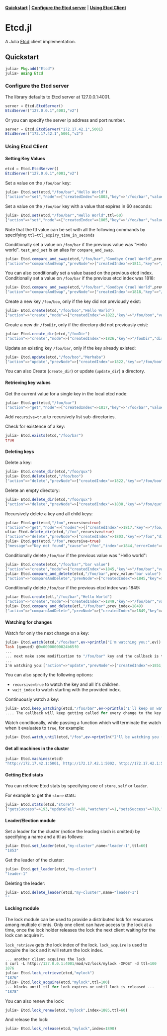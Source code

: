 **[Quickstart](#quickstart)** |
**[Configure the Etcd server](#configure-the-etcd-server)** |
**[Using Etcd Client](#using-etcd-client)**

# Etcd.jl

A Julia [Etcd](https://github.com/coreos/etcd) client implementation.

## Quickstart

```julia
julia> Pkg.add("Etcd")
julia> using Etcd
```

### Configure the Etcd server

The library defaults to Etcd server at 127.0.0.1:4001.


```julia
server = Etcd.EtcdServer()
EtcdServer("127.0.0.1",4001,"v2")
```

Or you can specify the server ip address and port number.

```julia
server = Etcd.EtcdServer("172.17.42.1",5001)
EtcdServer("172.17.42.1",5001,"v2")
```

### Using Etcd Client

#### Setting Key Values


```julia
etcd = Etcd.EtcdServer()
EtcdServer("127.0.0.1",4001,"v2")
```

Set a value on the `/foo/bar` key:

```julia
julia> Etcd.set(etcd,"/foo/bar","Hello World")
["action"=>"set","node"=>["createdIndex"=>1803,"key"=>"/foo/bar","value"=>"Hello World","modifiedIndex"=>1803]]
```

Set a value on the `/foo/bar` key with a value that expires in 60 seconds:

```julia
julia> Etcd.set(etcd,"/foo/bar","Hello World",ttl=60)
["action"=>"set","node"=>["createdIndex"=>1805,"key"=>"/foo/bar","value"=>"Hello World","expiration"=>"2014-03-25T01:19:39.182867998Z","ttl"=>60,"modifiedIndex"=>1805]]
```

Note that the ttl value can be set with all the following commands by specifying `ttl=ttl_expiry_time_in_seconds`

Conditionally set a value on `/foo/bar` if the previous value was "Hello world". `test_and_set` is an alias for `compare_and_swap`. 

```julia
julia> Etcd.compare_and_swap(etcd,"/foo/bar","Goodbye Cruel World",prev_value="Hello World")
["action"=>"compareAndSwap","prevNode"=>["createdIndex"=>1811,"key"=>"/foo/bar","value"=>"Hello World","modifiedIndex"=>1811],"node"=>["createdIndex"=>1811,"key"=>"/foo/bar","value"=>"Goodbye Cruel World","modifiedIndex"=>1812]]
```

You can also conditionally set a value based on the previous etcd index.
Conditionally set a value on `/foo/bar` if the previous etcd index was 1818:

```julia
julia> Etcd.compare_and_swap(etcd,"/foo/bar","Goodbye Cruel World",prev_index=1818)
["action"=>"compareAndSwap","prevNode"=>["createdIndex"=>1818,"key"=>"/foo/bar","value"=>"Hello World","modifiedIndex"=>1818],"node"=>["createdIndex"=>1818,"key"=>"/foo/bar","value"=>"Goodbye Cruel World","modifiedIndex"=>1820]]
```

Create a new key `/foo/boo`, only if the key did not previously exist:

```julia
julia> Etcd.create(etcd,"/foo/boo","Hello World")
["action"=>"create","node"=>["createdIndex"=>1822,"key"=>"/foo/boo","value"=>"Hello World","modifiedIndex"=>1822]]
```

Create a new dir `/fooDir`, only if the directory did not previously exist:

```julia
julia> Etcd.create_dir(etcd,"/fooDir")
["action"=>"create","node"=>["createdIndex"=>1826,"key"=>"/fooDir","dir"=>true,"modifiedIndex"=>1826]]
```

Update an existing key `/foo/bar`, only if the key already existed:

```julia
julia> Etcd.update(etcd,"/foo/boo","Merhaba")
["action"=>"update","prevNode"=>["createdIndex"=>1822,"key"=>"/foo/boo","value"=>"Hello World","modifiedIndex"=>1822],"node"=>["createdIndex"=>1822,"key"=>"/foo/boo","value"=>"Merhaba","modifiedIndex"=>1828]]
```

You can also Create (`create_dir`) or update (`update_dir`) a directory.

#### Retrieving key values

Get the current value for a single key in the local etcd node:

```julia
julia> Etcd.get(etcd,"/foo/bar")
["action"=>"get","node"=>["createdIndex"=>1817,"key"=>"/foo/bar","value"=>"Hello World","modifiedIndex"=>1817]]
```

Add `recursive=true` to recursively list sub-directories.

Check for existence of a key:

```julia
julia> Etcd.exists(etcd,"/foo/bar")
true
```

#### Deleting keys

Delete a key:

```julia
julia> Etcd.create_dir(etcd,"/foo/qux")
julia> Etcd.delete(etcd,"/foo/boo")
["action"=>"delete","prevNode"=>["createdIndex"=>1822,"key"=>"/foo/boo","value"=>"Merhaba","modifiedIndex"=>1828],"node"=>["createdIndex"=>1822,"key"=>"/foo/boo","modifiedIndex"=>1837]]
```

Delete an empty directory:

```julia
julia> Etcd.delete_dir(etcd,"/foo/qux")
["action"=>"delete","prevNode"=>["createdIndex"=>1838,"key"=>"/foo/qux","dir"=>true,"modifiedIndex"=>1838],"node"=>["createdIndex"=>1838,"key"=>"/foo/qux","dir"=>true,"modifiedIndex"=>1839]] 
```

Recursively delete a key and all child keys:

```julia
julia> Etcd.get(etcd,"/foo",recursive=true)
["action"=>"get","node"=>["nodes"=>{["createdIndex"=>1817,"key"=>"/foo/bar","value"=>"Hello World","modifiedIndex"=>1817],["createdIndex"=>1818,"key"=>"/foo/baz","value"=>"Goodbye Cruel World","modifiedIndex"=>1820]},"createdIndex"=>1803,"key"=>"/foo","dir"=>true,"modifiedIndex"=>1803]]
ulia> Etcd.delete_dir(etcd,"/foo",recursive=true)
["action"=>"delete","prevNode"=>["createdIndex"=>1803,"key"=>"/foo","dir"=>true,"modifiedIndex"=>1803],"node"=>["createdIndex"=>1803,"key"=>"/foo","dir"=>true,"modifiedIndex"=>1844]]
julia> Etcd.get(etcd,"/foo",recursive=true)
["message"=>"Key not found","cause"=>"/foo","index"=>1844,"errorCode"=>100]
```

Conditionally delete `/foo/bar` if the previous value was "Hello world":

```julia
julia> Etcd.create(etcd,"/foo/bar","bar value")
["action"=>"create","node"=>["createdIndex"=>1845,"key"=>"/foo/bar","value"=>"bar value","modifiedIndex"=>1845]]
julia> Etcd.compare_and_delete(etcd,"/foo/bar",prev_value="bar value")
["action"=>"compareAndDelete","prevNode"=>["createdIndex"=>1845,"key"=>"/foo/bar","value"=>"bar value","modifiedIndex"=>1845],"node"=>["createdIndex"=>1845,"key"=>"/foo/bar","modifiedIndex"=>1846]]
```

Conditionally delete `/foo/bar` if the previous etcd index was 1849:

```julia
julia> Etcd.create(etl,"/foo/bar","Hello World")
["action"=>"create","node"=>["createdIndex"=>1849,"key"=>"/foo/bar","value"=>"Hello World","modifiedIndex"=>1849]]
julia> Etcd.compare_and_delete(etl,"/foo/bar",prev_index=1849)
["action"=>"compareAndDelete","prevNode"=>["createdIndex"=>1849,"key"=>"/foo/bar","value"=>"Hello World","modifiedIndex"=>1849],"node"=>["createdIndex"=>1849,"key"=>"/foo/bar","modifiedIndex"=>1850]]
```

#### Watching for changes

Watch for only the next change on a key:

```julia
julia> Etcd.watch(etcd,"/foo/bar",ev->println("I'm watching you:",ev))
Task (queued) @0x00000000024b65f0
...
... next make some modification to "/foo/bar" key and the callback is then called:
...
I'm watching you:["action"=>"update","prevNode"=>["createdIndex"=>1851,"key"=>"/foo/bar","value"=>"Hello World","modifiedIndex"=>1851],"node"=>["createdIndex"=>1851,"key"=>"/foo/bar","value"=>"Who's watching the watchers","modifiedIndex"=>1852]]
```

You can also specify the following options:

- `recursive=true` to watch the key and all it's children.
- `wait_index` to watch starting with the provided index.

Continuously watch a key:

```julia
julia> Etcd.keep_watching(etcd,"/foo/bar",ev->println("I'll keep on watching you:",ev))
.... The callback will keep getting called for every change to the key
```

Watch conditionally, while passing a function which will terminate the watch when it evaluates to `true`, for example:

```julia
julia> Etcd.watch_until(etcd,"/foo",ev->println("I'll be watching you (only 3 times):",ev),begin let l = 0; ev->begin l += 1; if l > 2 true else false end end end end,recursive=true)
```

#### Get all machines in the cluster

```julia
julia> Etcd.machines(etcd)
"http://172.17.42.1:5001, http://172.17.42.1:5002, http://172.17.42.1:5003"
```

#### Getting Etcd stats

You can retrieve Etcd stats by specifying one of `store`, `self` or `leader`.

For example to get the `store` stats: 

```julia
julia> Etcd.stats(etcd,"store")
["getsSuccess"=>193,"updateFail"=>88,"watchers"=>1,"setsSuccess"=>710,"setsFail"=>2869,"expireCount"=>460,"compareAndSwapSuccess"=>3,"getsFail"=>10,"deleteSuccess"=>8,"createFail"=>10,"createSuccess"=>25,"compareAndDeleteSuccess"=>3,"deleteFail"=>3,"compareAndSwapFail"=>1,"updateSuccess"=>386,"compareAndDeleteFail"=>0]
```

#### Leader/Election module

Set a leader for the cluster (notice the leading slash is omitted) by specifying a name and a ttl as follows:
 
```julia
julia> Etcd.set_leader(etcd,"my-cluster",name="leader-1",ttl=60)
"1853"
```

Get the leader of the cluster:

```julia
julia> Etcd.get_leader(etcd,"my-cluster")
"leader-1"
```

Deleting the leader:

```julia
julia> Etcd.delete_leader(etcd,"my-cluster",name="leader-1")
""
```

#### Locking module

The lock module can be used to provide a distributed lock for resources among multiple clients. Only one client can have access to the lock at a time, once the lock holder releases the lock the next client waiting for the lock can acquire it.

`lock_retrieve` gets the lock index of the lock. `lock_acquire` is used to acquire the lock and it will return the lock index.

```julia
... another client acquires the lock
$ curl -L http://127.0.0.1:4001/mod/v2/lock/mylock -XPOST -d ttl=100
1876
julia> Etcd.lock_retrieve(etcd,"mylock")
"1876"
julia> Etcd.lock_acquire(etcd,"mylock",ttl=100)
... blocks until ttl for lock expires or until lock is released ...
"1878"
```

You can also renew the lock:

```julia
julia> Etcd.lock_renew(etcd,"mylock",index=1885,ttl=60)
```

And release the lock:

```julia
julia> Etcd.lock_release(etcd,"mylock",index=1890) 
```
